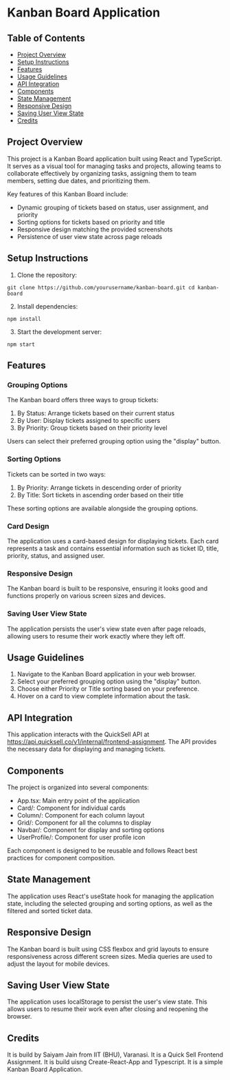 # Kanban Board Application

## Table of Contents

- [Project Overview](#project-overview)
- [Setup Instructions](#setup-instructions)
- [Features](#features)
- [Usage Guidelines](#usage-guidelines)
- [API Integration](#api-integration)
- [Components](#components)
- [State Management](#state-management)
- [Responsive Design](#responsive-design)
- [Saving User View State](#saving-user-view-state)
- [Credits](#credits)

## Project Overview

This project is a Kanban Board application built using React and TypeScript. It serves as a visual tool for managing tasks and projects, allowing teams to collaborate effectively by organizing tasks, assigning them to team members, setting due dates, and prioritizing them.

Key features of this Kanban Board include:

- Dynamic grouping of tickets based on status, user assignment, and priority
- Sorting options for tickets based on priority and title
- Responsive design matching the provided screenshots
- Persistence of user view state across page reloads

## Setup Instructions

1. Clone the repository:

`git clone https://github.com/yourusername/kanban-board.git cd kanban-board`

2. Install dependencies:

`npm install`

3. Start the development server:

`npm start`

## Features

### Grouping Options

The Kanban board offers three ways to group tickets:

1. By Status: Arrange tickets based on their current status
2. By User: Display tickets assigned to specific users
3. By Priority: Group tickets based on their priority level

Users can select their preferred grouping option using the "display" button.

### Sorting Options

Tickets can be sorted in two ways:

1. By Priority: Arrange tickets in descending order of priority
2. By Title: Sort tickets in ascending order based on their title

These sorting options are available alongside the grouping options.

### Card Design

The application uses a card-based design for displaying tickets. Each card represents a task and contains essential information such as ticket ID, title, priority, status, and assigned user.

### Responsive Design

The Kanban board is built to be responsive, ensuring it looks good and functions properly on various screen sizes and devices.

### Saving User View State

The application persists the user's view state even after page reloads, allowing users to resume their work exactly where they left off.

## Usage Guidelines

1. Navigate to the Kanban Board application in your web browser.
2. Select your preferred grouping option using the "display" button.
3. Choose either Priority or Title sorting based on your preference.
4. Hover on a card to view complete information about the task.

## API Integration

This application interacts with the QuickSell API at https://api.quicksell.co/v1/internal/frontend-assignment. The API provides the necessary data for displaying and managing tickets.

## Components

The project is organized into several components:

- App.tsx: Main entry point of the application
- Card/: Component for individual cards
- Column/: Component for each column layout
- Grid/: Component for all the columns to display
- Navbar/: Component for display and sorting options
- UserProfile/: Component for user profile icon

Each component is designed to be reusable and follows React best practices for component composition.

## State Management

The application uses React's useState hook for managing the application state, including the selected grouping and sorting options, as well as the filtered and sorted ticket data.

## Responsive Design

The Kanban board is built using CSS flexbox and grid layouts to ensure responsiveness across different screen sizes. Media queries are used to adjust the layout for mobile devices.

## Saving User View State

The application uses localStorage to persist the user's view state. This allows users to resume their work even after closing and reopening the browser.

## Credits

It is build by Saiyam Jain from IIT (BHU), Varanasi. It is a Quick Sell Frontend Assignment. It is build uisng Create-React-App and Typescript. It is a simple Kanban Board Application.
